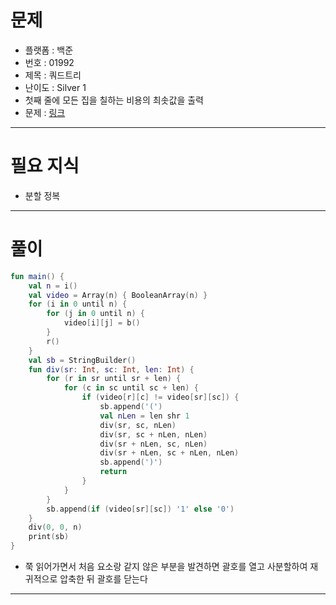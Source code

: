 # 문제
- 플랫폼 : 백준
- 번호 : 01992
- 제목 : 쿼드트리
- 난이도 : Silver 1
- 첫째 줄에 모든 집을 칠하는 비용의 최솟값을 출력
- 문제 : <a href="https://www.acmicpc.net/problem/1992" target="_blank">링크</a>

---

# 필요 지식
- 분할 정복

---

# 풀이
```kotlin
fun main() {
    val n = i()
    val video = Array(n) { BooleanArray(n) }
    for (i in 0 until n) {
        for (j in 0 until n) {
            video[i][j] = b()
        }
        r()
    }
    val sb = StringBuilder()
    fun div(sr: Int, sc: Int, len: Int) {
        for (r in sr until sr + len) {
            for (c in sc until sc + len) {
                if (video[r][c] != video[sr][sc]) {
                    sb.append('(')
                    val nLen = len shr 1
                    div(sr, sc, nLen)
                    div(sr, sc + nLen, nLen)
                    div(sr + nLen, sc, nLen)
                    div(sr + nLen, sc + nLen, nLen)
                    sb.append(')')
                    return
                }
            }
        }
        sb.append(if (video[sr][sc]) '1' else '0')
    }
    div(0, 0, n)
    print(sb)
}
```
- 쭉 읽어가면서 처음 요소랑 같지 않은 부분을 발견하면 괄호를 열고 사분할하여 재귀적으로 압축한 뒤 괄호를 닫는다

---
